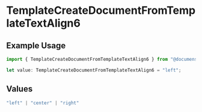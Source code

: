# TemplateCreateDocumentFromTemplateTextAlign6

## Example Usage

```typescript
import { TemplateCreateDocumentFromTemplateTextAlign6 } from "@documenso/sdk-typescript/models/operations";

let value: TemplateCreateDocumentFromTemplateTextAlign6 = "left";
```

## Values

```typescript
"left" | "center" | "right"
```